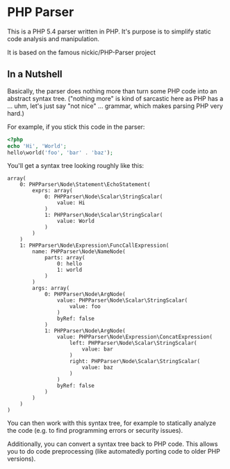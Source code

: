 PHP Parser
==========

This is a PHP 5.4 parser written in PHP. It's purpose is to simplify static code analysis and
manipulation.

It is based on the famous nickic/PHP-Parser project

In a Nutshell
-------------

Basically, the parser does nothing more than turn some PHP code into an abstract syntax tree. ("nothing
more" is kind of sarcastic here as PHP has a ... uhm, let's just say "not nice" ... grammar, which makes
parsing PHP very hard.)

For example, if you stick this code in the parser:

```php
<?php
echo 'Hi', 'World';
hello\world('foo', 'bar' . 'baz');
```

You'll get a syntax tree looking roughly like this:

```
array(
    0: PHPParser\Node\Statement\EchoStatement(
        exprs: array(
            0: PHPParser\Node\Scalar\StringScalar(
                value: Hi
            )
            1: PHPParser\Node\Scalar\StringScalar(
                value: World
            )
        )
    )
    1: PHPParser\Node\Expression\FuncCallExpression(
        name: PHPParser\Node\NameNode(
            parts: array(
                0: hello
                1: world
            )
        )
        args: array(
            0: PHPParser\Node\ArgNode(
                value: PHPParser\Node\Scalar\StringScalar(
                    value: foo
                )
                byRef: false
            )
            1: PHPParser\Node\ArgNode(
                value: PHPParser\Node\Expression\ConcatExpression(
                    left: PHPParser\Node\Scalar\StringScalar(
                        value: bar
                    )
                    right: PHPParser\Node\Scalar\StringScalar(
                        value: baz
                    )
                )
                byRef: false
            )
        )
    )
)
```

You can then work with this syntax tree, for example to statically analyze the code (e.g. to find
programming errors or security issues).

Additionally, you can convert a syntax tree back to PHP code. This allows you to do code preprocessing
(like automatedly porting code to older PHP versions).
